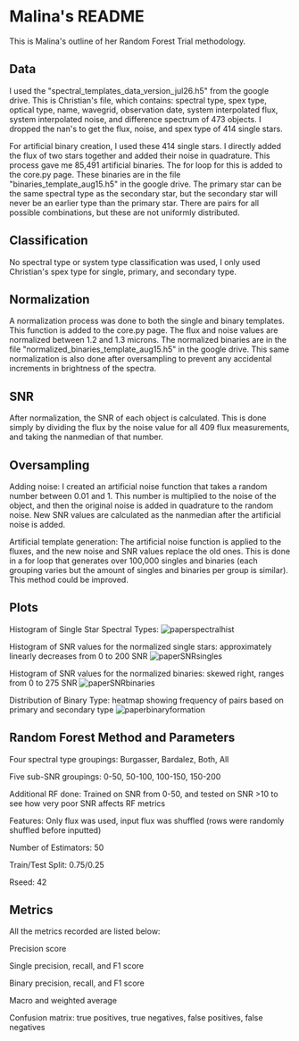 # Malina's README

This is Malina's outline of her Random Forest Trial methodology.

## Data

I used the "spectral_templates_data_version_jul26.h5" from the google drive. This is Christian's file, which contains: spectral type, spex type, optical type, name, wavegrid, observation date, system interpolated flux, system interpolated noise, and difference spectrum of 473 objects. I dropped the nan's to get the flux, noise, and spex type of 414 single stars.

For artificial binary creation, I used these 414 single stars. I directly added the flux of two stars together and added their noise in quadrature. This process gave me 85,491 artificial binaries. The for loop for this is added to the core.py page. These binaries are in the file "binaries_template_aug15.h5" in the google drive. The primary star can be the same spectral type as the secondary star, but the secondary star will never be an earlier type than the primary star. There are pairs for all possible combinations, but these are not uniformly distributed. 

## Classification

No spectral type or system type classification was used, I only used Christian's spex type for single, primary, and secondary type. 

## Normalization

A normalization process was done to both the single and binary templates. This function is added to the core.py page. The flux and noise values are normalized between 1.2 and 1.3 microns. The normalized binaries are in the file "normalized_binaries_template_aug15.h5" in the google drive. This same normalization is also done after oversampling to prevent any accidental increments in brightness of the spectra.

## SNR

After normalization, the SNR of each object is calculated. This is done simply by dividing the flux by the noise value for all 409 flux measurements, and taking the nanmedian of that number. 

## Oversampling

Adding noise: I created an artificial noise function that takes a random number between 0.01 and 1. This number is multiplied to the noise of the object, and then the original noise is added in quadrature to the random noise. New SNR values are calculated as the nanmedian after the artificial noise is added. 

Artificial template generation: The artificial noise function is applied to the fluxes, and the new noise and SNR values replace the old ones. This is done in a for loop that generates over 100,000 singles and binaries (each grouping varies but the amount of singles and binaries per group is similar). This method could be improved.

## Plots

Histogram of Single Star Spectral Types:
![paperspectralhist](https://user-images.githubusercontent.com/108042357/213020636-92afc86a-c880-4f59-8cdf-36615cf6d8a8.png)

Histogram of SNR values for the normalized single stars: approximately linearly decreases from 0 to 200 SNR
![paperSNRsingles](https://user-images.githubusercontent.com/108042357/213018270-ea21d7c1-c453-4747-9487-8e8fbdf4e8dd.png)

Histogram of SNR values for the normalized binaries: skewed right, ranges from 0 to 275 SNR
![paperSNRbinaries](https://user-images.githubusercontent.com/108042357/213018299-d8e86712-ae80-4e14-bbe4-ebcbb9b3a5bf.png)

Distribution of Binary Type: heatmap showing frequency of pairs based on primary and secondary type
![paperbinaryformation](https://user-images.githubusercontent.com/108042357/213018200-9f169474-30ed-49e1-919b-be0e78420587.png)



## Random Forest Method and Parameters

Four spectral type groupings: Burgasser, Bardalez, Both, All

Five sub-SNR groupings: 0-50, 50-100, 100-150, 150-200

Additional RF done: Trained on SNR from 0-50, and tested on SNR >10 to see how very poor SNR affects RF metrics

Features: Only flux was used, input flux was shuffled (rows were randomly shuffled before inputted)

Number of Estimators: 50

Train/Test Split: 0.75/0.25

Rseed: 42

## Metrics 

All the metrics recorded are listed below:

Precision score

Single precision, recall, and F1 score

Binary precision, recall, and F1 score

Macro and weighted average

Confusion  matrix: true positives, true negatives, false positives, false negatives
